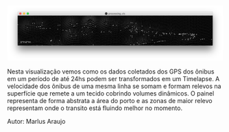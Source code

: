 ![Bolinhas representam os ônibus no timelapse. Volumes representam as áreas com melhor fluxo.](BusVolumetria-screenshot.png "Bolinhas representam os ônibus no timelapse. Volumes representam as áreas com melhor fluxo.")

Nesta visualização vemos como os dados coletados dos GPS dos ônibus em um período de até 24hs podem ser transformados em um Timelapse. A velocidade dos ônibus de uma mesma linha se somam e formam relevos na superfície que remete a um tecido cobrindo volumes dinâmicos. O painel representa de forma abstrata a área do porto e as zonas de maior relevo representam onde o transito está fluindo melhor no momento.

Autor: Marlus Araujo


